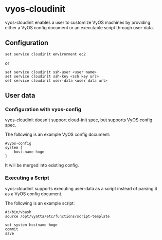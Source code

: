 # vyos-cloudinit

vyos-cloudinit enables a user to customize VyOS machines by providing either a VyOS config document or an executable script through user-data.

## Configuration

```
set service cloudinit environment ec2
```

or

```
set service cloudinit ssh-user <user name>
set service cloudinit ssh-key <ssh key url>
set service cloudinit user-data <user data url>
```

## User data

### Configuration with vyos-config

vyos-cloudinit doesn't support cloud-init spec, but supports VyOS config spec.

The following is an example VyOS config document:

```
#vyos-config
system {
    host-name hoge
}
```

It will be merged into existing config.

### Executing a Script

vyos-cloudinit supports executing user-data as a script instead of parsing it as a VyOS config document.

The following is an example script:

```
#!/bin/vbash
source /opt/vyatta/etc/functions/script-template

set system hostname hoge
commit
save
```
